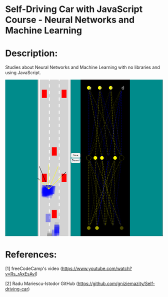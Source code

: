 # Self-Driving Car with JavaScript Course - Neural Networks and Machine Learning

# Description:

Studies about Neural Networks and Machine Learning with no libraries and using JavaScript.

![Screenshot](screenshot.png)

# References:

[1] freeCodeCamp's video (https://www.youtube.com/watch?v=Rs_rAxEsAvI)

[2] Radu Mariescu-Istodor GitHub (https://github.com/gniziemazity/Self-driving-car)